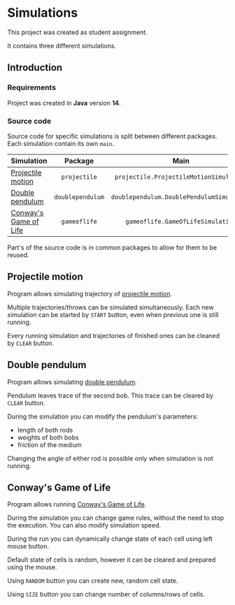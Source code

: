 # Simulations
This project was created as student assignment.

It contains three different simulations.

## Introduction
### Requirements
Project was created in **Java** version **14**.

### Source code
Source code for specific simulations is split between different packages.
Each simulation contain its own `main`.

| Simulation | Package | Main |
| --- | :---: | :---: |
| [Projectile motion](https://en.wikipedia.org/wiki/Projectile_motion) | ```projectile``` | ```projectile.ProjectileMotionSimulation``` |
| [Double pendulum](https://en.wikipedia.org/wiki/Double_pendulum) | ```doublependulum``` | ```doublependulum.DoublePendulumSimulation``` |
| [Conway's Game of Life](https://en.wikipedia.org/wiki/Conway%27s_Game_of_Life) | ```gameoflife``` | ```gameoflife.GameOfLifeSimulation``` |

Part's of the source code is in common packages to allow for them to be reused.

## Projectile motion
Program allows simulating trajectory of [projectile motion](https://en.wikipedia.org/wiki/Projectile_motion). 

Multiple trajectories/throws can be simulated simultaneously.
Each new simulation can be started by `START` button, even when previous one is still running.

Every running simulation and trajectories of finished ones can be cleaned by `CLEAR` button.

## Double pendulum
Program allows simulating [double pendulum](https://en.wikipedia.org/wiki/Double_pendulum).

Pendulum leaves trace of the second bob.
This trace can be cleared by `CLEAR` button.

During the simulation you can modify the pendulum's parameters:
* length of both rods
* weights of both bobs
* friction of the medium

Changing the angle of either rod is possible only when simulation is not running.

## Conway's Game of Life
Program allows running [Conway's Game of Life](https://en.wikipedia.org/wiki/Conway%27s_Game_of_Life).

During the simulation you can change game rules, without the need to stop the execution.
You can also modify simulation speed.

During the run you can dynamically change state of each cell using left mouse button.

Default state of cells is random, however it can be cleared and prepared using the mouse.

Using `RANDOM` button you can create new, random cell state.

Using `SIZE` button you can change number of columns/rows of cells.
